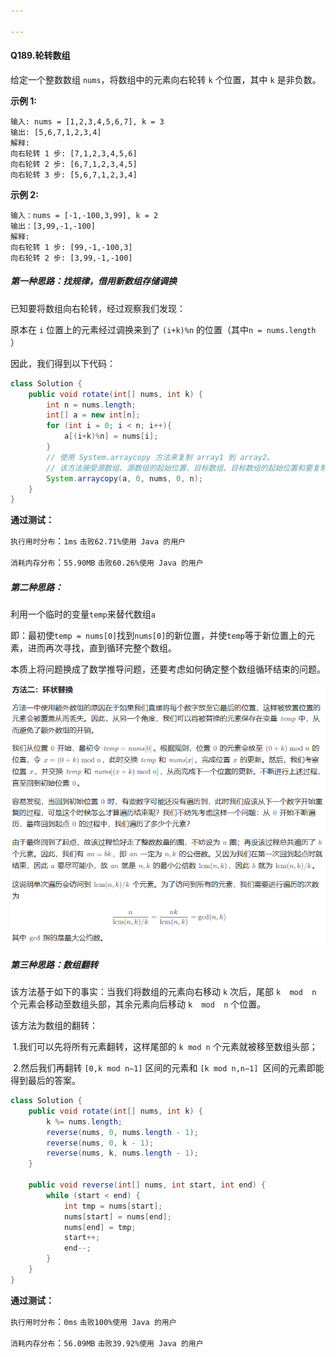 ```yaml
---

---
```


#### Q189.轮转数组

给定一个整数数组 `nums`，将数组中的元素向右轮转 `k` 个位置，其中 `k` 是非负数。

**示例 1:**

```
输入: nums = [1,2,3,4,5,6,7], k = 3
输出: [5,6,7,1,2,3,4]
解释:
向右轮转 1 步: [7,1,2,3,4,5,6]
向右轮转 2 步: [6,7,1,2,3,4,5]
向右轮转 3 步: [5,6,7,1,2,3,4]
```

**示例 2:**

```
输入：nums = [-1,-100,3,99], k = 2
输出：[3,99,-1,-100]
解释: 
向右轮转 1 步: [99,-1,-100,3]
向右轮转 2 步: [3,99,-1,-100]
```

 

##### 第一种思路：找规律，借用新数组存储调换

已知要将数组向右轮转，经过观察我们发现：

原本在 `i` 位置上的元素经过调换来到了 `(i+k)%n` 的位置（其中`n = nums.length` ）

因此，我们得到以下代码：

```java
class Solution {
    public void rotate(int[] nums, int k) {
        int n = nums.length;
        int[] a = new int[n];
        for (int i = 0; i < n; i++){
            a[(i+k)%n] = nums[i];
        }
        // 使用 System.arraycopy 方法来复制 array1 到 array2。
        // 该方法接受源数组、源数组的起始位置、目标数组、目标数组的起始位置和要复制的元素数量作为参数。
        System.arraycopy(a, 0, nums, 0, n);
    }
}
```

**通过测试：**

`执行用时分布`：`1ms`				`击败62.71%使用 Java 的用户`

`消耗内存分布`：`55.90MB`	    `击败60.26%使用 Java 的用户`



##### 第二种思路：

利用一个临时的变量`temp`来替代数组`a`

即：最初使`temp = nums[0]`找到`nums[0]`的新位置，并使`temp`等于新位置上的元素，进而再次寻找，直到循环完整个数组。

本质上将问题换成了数学推导问题，还要考虑如何确定整个数组循环结束的问题。

![image-20240301172714332](./方法二：环状替换.png)



##### 第三种思路：数组翻转

该方法基于如下的事实：当我们将数组的元素向右移动 `k` 次后，尾部 `k  mod  n` 个元素会移动至数组头部，其余元素向后移动 `k  mod  n` 个位置。

该方法为数组的翻转：

​	1.我们可以先将所有元素翻转，这样尾部的 `k mod n` 个元素就被移至数组头部；

​	2.然后我们再翻转 `[0,k mod n−1]` 区间的元素和 `[k mod n,n−1] `区间的元素即能得到最后的答案。

```java
class Solution {
    public void rotate(int[] nums, int k) {
        k %= nums.length;
        reverse(nums, 0, nums.length - 1);
        reverse(nums, 0, k - 1);
        reverse(nums, k, nums.length - 1);
    }

    public void reverse(int[] nums, int start, int end) {
        while (start < end) {
            int tmp = nums[start];
            nums[start] = nums[end];
            nums[end] = tmp;
            start++;
            end--;
        }
    }
}
```

**通过测试：**

`执行用时分布`：`0ms`				`击败100%使用 Java 的用户`

`消耗内存分布`：`56.09MB`	    `击败39.92%使用 Java 的用户`
